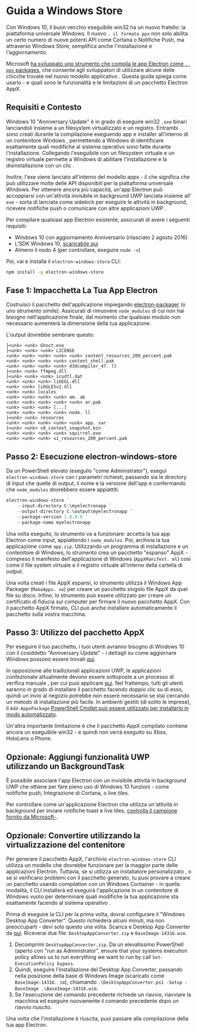 # Guida a Windows Store

Con Windows 10, il buon vecchio eseguibile win32 ha un nuovo fratello: la piattaforma universale Windows. Il nuovo `. il formato ppx` non solo abilita un certo numero di nuove potenti API come Cortana o Notifiche Push, ma attraverso Windows Store, semplifica anche l'installazione e l'aggiornamento.

Microsoft [ha sviluppato uno strumento che compila le app Electron come `. ppx` packages](https://github.com/catalystcode/electron-windows-store), che consente agli sviluppatori di utilizzare alcune delle chicche trovate nel nuovo modello applicativo . Questa guida spiega come usarlo - e quali sono le funzionalità e le limitazioni di un pacchetto Electron AppX.

## Requisiti e Contesto

Windows 10 "Anniversary Update" è in grado di eseguire win32 `.exe` binari lanciandoli insieme a un filesystem virtualizzato e un registro. Entrambi sono creati durante la compilazione eseguendo app e installer all'interno di un contenitore Windows , permettendo a Windows di identificare esattamente quali modifiche al sistema operativo sono fatte durante l'installazione. Collegando l'eseguibile con un filesystem virtuale e un registro virtuale permette a Windows di abilitare l'installazione e la disinstallazione con un clic .

Inoltre, l'exe viene lanciato all'interno del modello appx - il che significa che può utilizzare molte delle API disponibili per la piattaforma universale Windows. Per ottenere ancora più capacità, un'app Electron può accoppiarsi con un'attività invisibile in background UWP lanciata insieme all' `exe` - sorta di lanciata come sidekick per eseguire le attività in background, ricevere notifiche push o comunicare con altre applicazioni UWP .

Per compilare qualsiasi app Electron esistente, assicurati di avere i seguenti requisiti:

* Windows 10 con aggiornamento Anniversario (rilasciato 2 agosto 2016)
* L'SDK Windows 10, [scaricabile qui](https://developer.microsoft.com/en-us/windows/downloads/windows-10-sdk)
* Almeno il nodo 4 (per controllare, eseguire `node -v`)

Poi, vai e installa il `electron-windows-store` CLI:

```sh
npm install -g electron-windows-store
```

## Fase 1: Impacchetta La Tua App Electron

Costruisci il pacchetto dell'applicazione impiegando [electron-packager](https://github.com/electron/electron-packager) (o uno strumento simile). Assicurati di rimuovere `node_modules` di cui non hai bisogno nell'applicazione finale, dal momento che qualsiasi modulo non necessario aumenterà la dimensione della tua applicazione.

L'output dovrebbe sembrare questo:

```plaintext
├<unk> <unk> Ghost.exe
├<unk> <unk> <unk> LICENSE
<unk> <unk> <unk> <unk> <unk> content_resources_200_percent.pak
<unk> <unk> <unk> <unk> content_shell.pak
<unk> <unk> <unk> <unk> d3dcompiler_47. ll
├<unk> <unk> ffmpeg.dll
├<unk> <unk> <unk> icudtl.dat
<unk> <unk> <unk> libEGL.dll
<unk> <unk> libGLESv2.dll
<unk> <unk> locales
<unk> <unk> <unk> <unk> am. ak
<unk> <unk> <unk> <unk> <unk> ar.pak
<unk> <unk> <unk> [...]
<unk> <unk> <unk> <unk> node. ll
├<unk> <unk> resources
<unk> <unk> <unk> <unk> <unk> app. sar
├<unk> <unk> v8_context_snapshot.bin
<unk> <unk> <unk> <unk> squirrel.exe
<unk> <unk> <unk> ui_resources_200_percent.pak
```

## Passo 2: Esecuzione electron-windows-store

Da un PowerShell elevato (eseguilo "come Administrator"), esegui `electron-windows-store` con i parametri richiesti, passando sia le directory di input che quelle di output, il nome e la versione dell'app e confermando che `node_modules` dovrebbero essere appiattiti.

```powershell
electron-windows-store `
    --input-directory C:\myelectronapp `
    --output-directory C:\output\myelectronapp `
    --package-version 1.0.0.0 `
    --package-name myelectronapp
```

Una volta eseguito, lo strumento va a funzionare: accetta la tua app Electron come input, appiattendo i `node_modules`. Poi, archivia la tua applicazione come `app.zip`. Utilizzando un programma di installazione e un contenitore di Windows, lo strumento crea un pacchetto "espanso" AppX - compreso il manifesto dell'applicazione di Windows (`AppXManifest. ml`) così come il file system virtuale e il registro virtuale all'interno della cartella di output.

Una volta creati i file AppX espansi, lo strumento utilizza il Windows App Packager (`MakeAppx. xe`) per creare un pacchetto singolo file AppX da quei file su disco. Infine, lo strumento può essere utilizzato per creare un certificato di fiducia sul computer per firmare il nuovo pacchetto AppX. Con il pacchetto AppX firmato, CLI può anche installare automaticamente il pacchetto sulla vostra macchina.

## Passo 3: Utilizzo del pacchetto AppX

Per eseguire il tuo pacchetto, i tuoi utenti avranno bisogno di Windows 10 con il cosiddetto "Anniversary Update" - i dettagli su come aggiornare Windows possono essere trovati [qui](https://blogs.windows.com/windowsexperience/2016/08/02/how-to-get-the-windows-10-anniversary-update).

In opposizione alle tradizionali applicazioni UWP, le applicazioni confezionate attualmente devono essere sottoposte a un processo di verifica manuale , per cui puoi applicare [qui](https://developer.microsoft.com/en-us/windows/projects/campaigns/desktop-bridge). Nel frattempo, tutti gli utenti saranno in grado di installare il pacchetto facendo doppio clic su di esso, quindi un invio al negozio potrebbe non essere necessario se stai cercando un metodo di installazione più facile. In ambienti gestiti (di solito le imprese), il `Add-AppxPackage` [PowerShell Cmdlet può essere utilizzato per installarlo in modo automatizzato](https://technet.microsoft.com/en-us/library/hh856048.aspx).

Un'altra importante limitazione è che il pacchetto AppX compilato contiene ancora un eseguibile win32 - e quindi non verrà eseguito su Xbox, HoloLens o Phone.

## Opzionale: Aggiungi funzionalità UWP utilizzando un BackgroundTask
È possibile associare l'app Electron con un invisibile attività in background UWP che ottiene per fare pieno uso di Windows 10 funzioni - come notifiche push, Integrazione di Cortana, o live tiles.

Per controllare come un'applicazione Electron che utilizza un'attività in background per inviare notifiche toast e live tiles, [controlla il campione fornito da Microsoft-](https://github.com/felixrieseberg/electron-uwp-background).

## Opzionale: Convertire utilizzando la virtualizzazione del contenitore

Per generare il pacchetto AppX, l'archivio `electron-windows-store` CLI utilizza un modello che dovrebbe funzionare per la maggior parte delle applicazioni Electron. Tuttavia, se si utilizza un installatore personalizzato , o se si verificano problemi con il pacchetto generato, tu puoi provare a creare un pacchetto usando compilation con un Windows Container - in quella modalità, il CLI installerà ed eseguirà l'applicazione in un contenitore di Windows vuoto per determinare quali modifiche la tua applicazione sta esattamente facendo al sistema operativo .

Prima di eseguire la CLI per la prima volta, dovrai configurare il "Windows Desktop App Converter". Questo richiederà alcuni minuti, ma non preoccuparti - devi solo questo una volta. Scarica e Desktop App Converter da [qui](https://docs.microsoft.com/en-us/windows/uwp/porting/desktop-to-uwp-run-desktop-app-converter). Riceverai due file: `DesktopAppConverter.zip` e `BaseImage-14316.wim`.

1. Decomprimi `DesktopAppConverter.zip`. Da un elevatissimo PowerShell (aperto con "run as Administrator", ensure that your systems execution policy allows us to run everything we want to run by call `Set-ExecutionPolicy bypass`.
2. Quindi, eseguire l'installazione del Desktop App Converter, passando nella posizione della base di Windows Image (scaricato come `BaseImage-14316. im`), chiamando `.\DesktopAppConverter.ps1 -Setup -BaseImage .\BaseImage-14316.wim`.
3. Se l'esecuzione del comando precedente richiede un riavvio, riavviare la macchina ed eseguire nuovamente il comando precedente dopo un riavvio riuscito.

Una volta che l'installazione è riuscita, puoi passare alla compilazione della tua app Electron.
